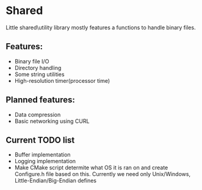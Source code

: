Shared
======
Little shared\utility library mostly features a functions to handle binary files.

Features:
------
* Binary file I/O
* Directory handling
* Some string utilities
* High-resolution timer(processor time)

Planned features:
------
* Data compression
* Basic networking using CURL

Current TODO list
------
* Buffer implementation
* Logging implementation
* Make CMake script determite what OS it is ran on and create Configure.h file based on this. 
Currently we need only Unix/Windows, Little-Endian/Big-Endian defines